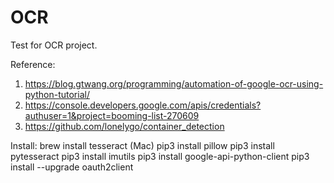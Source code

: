 # OCR
Test for OCR project.

Reference: 
1. https://blog.gtwang.org/programming/automation-of-google-ocr-using-python-tutorial/
2. https://console.developers.google.com/apis/credentials?authuser=1&project=booming-list-270609
3. https://github.com/lonelygo/container_detection

Install:
brew install tesseract (Mac)
pip3 install pillow
pip3 install pytesseract
pip3 install imutils
pip3 install google-api-python-client
pip3 install --upgrade oauth2client
